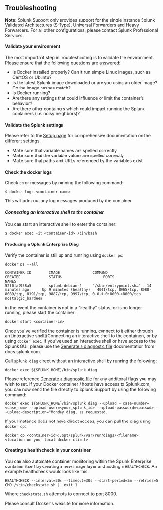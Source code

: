 ## Troubleshooting ##
**Note:** Splunk Support only provides support for the single instance Splunk Validated Architectures (S-Type), Universal Forwarders and Heavy Forwarders. For all other configurations, please contact Splunk Professional Services.

#### Validate your environment ####
The most important step in troubleshooting is to validate the environment.
Please ensure that the following questions are answered:
* Is Docker installed properly?  Can it run simple Linux images, such as CentOS or Ubuntu?
* Is the latest Splunk image downloaded or are you using an older image?  Do the image hashes match?
* Is Docker running?
* Are there any settings that could influence or limit the container's behavior?
* Are there other containers which could impact running the Splunk containers (i.e. noisy neighbors)?
#### Validate the Splunk settings ####
Please refer to the [Setup page](SETUP.md) for comprehensive documentation on the different settings.
* Make sure that variable names are spelled correctly
* Make sure that the variable values are spelled correctly
* Make sure that paths and URLs referenced by the variables exist
#### Check the docker logs ####
Check error messages by running the following command:
```
$ docker logs <container name>
```
This will print out any log messages produced by the container.
##### Connecting an interactive shell to the container #####
You can start an interactive shell to enter the container:
```
$ docker exec -it <container-id> /bin/bash
```

#### Producing a Splunk Enterprise Diag ####
Verify the container is still up and running using `docker ps`:
```
docker ps --all
```
```
CONTAINER ID        IMAGE               COMMAND                  CREATED             STATUS                   PORTS                                                                                     NAMES
52f0fa2958a5        splunk-debian-9     "/sbin/entrypoint.sh…"   14 minutes ago      Up 9 minutes (healthy)   4001/tcp, 8065/tcp, 8088-8089/tcp, 8191/tcp, 9887/tcp, 9997/tcp, 0.0.0.0:8000->8000/tcp   nostalgic_bardeen
```
in the event the container is not in a "healthy" status, or is no longer running, please start the container:
```
docker start <container-id>
```

Once you've verified the container is running, connect to it either through an [interactive shell](Connecting an interactive shell to the container), or by using `docker exec`.
If you've used an interactive shell or have access to the Splunk GUI, please use the [Generate a diagnostic file](http://docs.splunk.com/Documentation/Splunk/latest/Troubleshooting/Generateadiag) documentation from docs.splunk.com.

Call `splunk diag` direct without an interactive shell by running the following:

```
docker exec ${SPLUNK_HOME}/bin/splunk diag 
```
Please reference [Generate a diagnostic file](http://docs.splunk.com/Documentation/Splunk/latest/Troubleshooting/Generateadiag) for any additonal flags you may wish to set.
If your Docker container / hosts have access to Splunk.com, you can now send the file directly to Splunk Support by using the following command:
```
docker exec ${SPLUNK_HOME}/bin/splunk diag --upload --case-number=<case_num> --upload-user=<your_splunk_id> --upload-password=<passwd> --upload-description="Monday diag, as requested.
```
If your instance does not have direct access, you can pull the diag using `docker cp`:
```
docker cp <container-id>:/opt/splunk/var/run/diags/<filename> <location on your local docker client>
```

#### Creating a health check in your container ####
You can also automate container monitoring within the Splunk Enterprise container itself by creating a new image layer and adding a `HEALTHCHECK`.  An example healthcheck would look like this:
```
HEALTHCHECK --interval=30s --timeout=30s --start-period=3m --retries=5 CMD /sbin/checkstate.sh || exit 1
```
Where `checkstate.sh` attempts to connect to port 8000.

Please consult Docker's website for more information.



